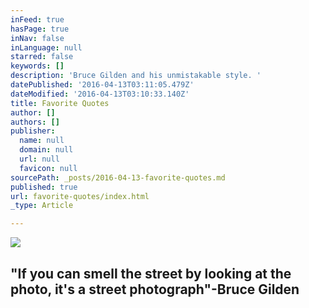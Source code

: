 ```yaml
---
inFeed: true
hasPage: true
inNav: false
inLanguage: null
starred: false
keywords: []
description: 'Bruce Gilden and his unmistakable style. '
datePublished: '2016-04-13T03:11:05.479Z'
dateModified: '2016-04-13T03:10:33.140Z'
title: Favorite Quotes
author: []
authors: []
publisher:
  name: null
  domain: null
  url: null
  favicon: null
sourcePath: _posts/2016-04-13-favorite-quotes.md
published: true
url: favorite-quotes/index.html
_type: Article

---
```

![](https://the-grid-user-content.s3-us-west-2.amazonaws.com/ff338c55-277e-4be3-873c-c274b4ad4f4f.jpg)

## "If you can smell the street by looking at the photo, it's a street photograph"-Bruce Gilden